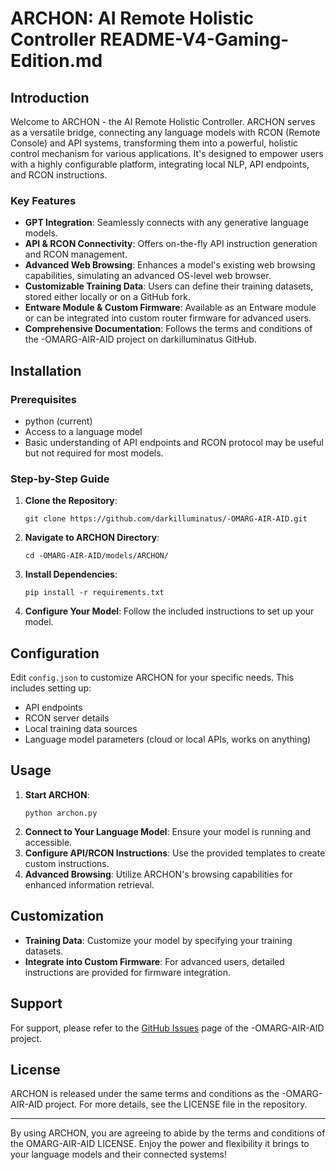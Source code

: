 # ARCHON: AI Remote Holistic Controller README-V4-Gaming-Edition.md

## Introduction

Welcome to ARCHON - the AI Remote Holistic Controller. ARCHON serves as a versatile bridge, connecting any language models with RCON (Remote Console) and API systems, transforming them into a powerful, holistic control mechanism for various applications. It's designed to empower users with a highly configurable platform, integrating local NLP, API endpoints, and RCON instructions.

### Key Features

- **GPT Integration**: Seamlessly connects with any generative language models.
- **API & RCON Connectivity**: Offers on-the-fly API instruction generation and RCON management.
- **Advanced Web Browsing**: Enhances a model's existing web browsing capabilities, simulating an advanced OS-level web browser.
- **Customizable Training Data**: Users can define their training datasets, stored either locally or on a GitHub fork.
- **Entware Module & Custom Firmware**: Available as an Entware module or can be integrated into custom router firmware for advanced users.
- **Comprehensive Documentation**: Follows the terms and conditions of the -OMARG-AIR-AID project on darkilluminatus GitHub.

## Installation

### Prerequisites

- python (current)
- Access to a language model
- Basic understanding of API endpoints and RCON protocol may be useful but not required for most models.

### Step-by-Step Guide

1. **Clone the Repository**: 
   ```
   git clone https://github.com/darkilluminatus/-OMARG-AIR-AID.git
   ```
2. **Navigate to ARCHON Directory**: 
   ```
   cd -OMARG-AIR-AID/models/ARCHON/
   ```
3. **Install Dependencies**: 
   ```
   pip install -r requirements.txt
   ```
4. **Configure Your Model**: Follow the included instructions to set up your model.

## Configuration

Edit `config.json` to customize ARCHON for your specific needs. This includes setting up:

- API endpoints
- RCON server details
- Local training data sources
- Language model parameters (cloud or local APIs, works on anything)

## Usage

1. **Start ARCHON**: 
   ```
   python archon.py
   ```
2. **Connect to Your Language Model**: Ensure your model is running and accessible.
3. **Configure API/RCON Instructions**: Use the provided templates to create custom instructions.
4. **Advanced Browsing**: Utilize ARCHON's browsing capabilities for enhanced information retrieval.

## Customization

- **Training Data**: Customize your model by specifying your training datasets.
- **Integrate into Custom Firmware**: For advanced users, detailed instructions are provided for firmware integration.

## Support

For support, please refer to the [GitHub Issues](https://github.com/darkilluminatus/-OMARG-AIR-AID/issues) page of the -OMARG-AIR-AID project.

## License

ARCHON is released under the same terms and conditions as the -OMARG-AIR-AID project. For more details, see the LICENSE file in the repository.

---

By using ARCHON, you are agreeing to abide by the terms and conditions of the OMARG-AIR-AID LICENSE. Enjoy the power and flexibility it brings to your language models and their connected systems!
